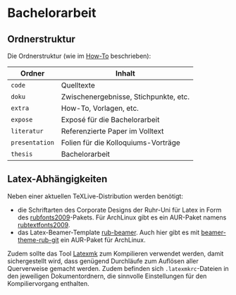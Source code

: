 # Bachelorarbeit

## Ordnerstruktur

Die Ordnerstruktur (wie im [How-To](extra/How-To-Studenten.pdf) beschrieben):

| Ordner         | Inhalt                                |
| -------------- | ------------------------------------- |
| `code`         | Quelltexte                            |
| `doku`         | Zwischenergebnisse, Stichpunkte, etc. |
| `extra`        | How-To, Vorlagen, etc.                |
| `expose`       | Exposé für die Bachelorarbeit         |
| `literatur`    | Referenzierte Paper im Volltext       |
| `presentation` | Folien für die Kolloquiums-Vorträge   |
| `thesis`       | Bachelorarbeit                        |

## Latex-Abhängigkeiten

Neben einer aktuellen TeXLive-Distribution werden benötigt:

- die Schriftarten des Corporate Designs der Ruhr-Uni für Latex in Form des
  [rubfonts2009](https://noc.rub.de/~jobsanzl/latex/)-Pakets. Für ArchLinux
  gibt es ein AUR-Paket namens
  [rubtextfonts2009](https://aur.archlinux.org/packages/rubtexfonts2009/).
- das Latex-Beamer-Template [rub-beamer](https://github.com/sjewo/rub-beamer).
  Auch hier gibt es mit
  [beamer-theme-rub-git](https://aur.archlinux.org/packages/beamer-theme-rub-git/)
  ein AUR-Paket für ArchLinux.

Zudem sollte das Tool
[Latexmk](http://personal.psu.edu/jcc8//software/latexmk-jcc/) zum Kompilieren
verwendet werden, damit sichergestellt wird, dass genügend Durchläufe zum
Auflösen aller Querverweise gemacht werden. Zudem befinden sich
`.latexmkrc`-Dateien in den jeweiligen Dokumentordnern, die sinnvolle
Einstellungen für den Kompiliervorgang enthalten.
